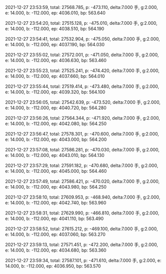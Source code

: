 2021-12-27 23:53:59, total: 27568.785, p: -473.110, delta:7.000 手, g:2.000, e: 14.000, b: -112.000, ep: 4036.010, bp: 563.640

2021-12-27 23:54:20, total: 27515.128, p: -475.010, delta:7.000 手, g:2.000, e: 14.000, b: -112.000, ep: 4038.510, bp: 564.190

2021-12-27 23:54:41, total: 27532.904, p: -475.050, delta:7.000 手, g:2.000, e: 14.000, b: -112.000, ep: 4037.190, bp: 564.030

2021-12-27 23:55:02, total: 27572.001, p: -471.050, delta:7.000 手, g:2.000, e: 14.000, b: -112.000, ep: 4036.630, bp: 563.460

2021-12-27 23:55:23, total: 27525.241, p: -474.420, delta:7.000 手, g:2.000, e: 14.000, b: -112.000, ep: 4037.660, bp: 564.010

2021-12-27 23:55:44, total: 27519.414, p: -473.480, delta:7.000 手, g:2.000, e: 14.000, b: -112.000, ep: 4039.320, bp: 564.100

2021-12-27 23:56:05, total: 27542.639, p: -473.520, delta:7.000 手, g:2.000, e: 14.000, b: -112.000, ep: 4040.720, bp: 564.280

2021-12-27 23:56:26, total: 27564.344, p: -471.920, delta:7.000 手, g:2.000, e: 14.000, b: -112.000, ep: 4042.080, bp: 564.250

2021-12-27 23:56:47, total: 27578.301, p: -470.600, delta:7.000 手, g:2.000, e: 14.000, b: -112.000, ep: 4043.000, bp: 564.200

2021-12-27 23:57:08, total: 27586.281, p: -470.030, delta:7.000 手, g:2.000, e: 14.000, b: -112.000, ep: 4043.010, bp: 564.130

2021-12-27 23:57:29, total: 27591.182, p: -470.680, delta:7.000 手, g:2.000, e: 14.000, b: -112.000, ep: 4045.000, bp: 564.460

2021-12-27 23:57:49, total: 27586.421, p: -470.020, delta:7.000 手, g:2.000, e: 14.000, b: -112.000, ep: 4043.980, bp: 564.250

2021-12-27 23:58:10, total: 27609.953, p: -468.940, delta:7.000 手, g:2.000, e: 14.000, b: -112.000, ep: 4042.740, bp: 563.960

2021-12-27 23:58:31, total: 27629.990, p: -466.810, delta:7.000 手, g:2.000, e: 14.000, b: -112.000, ep: 4041.110, bp: 563.490

2021-12-27 23:58:52, total: 27615.212, p: -469.100, delta:7.000 手, g:2.000, e: 14.000, b: -112.000, ep: 4037.060, bp: 563.270

2021-12-27 23:59:13, total: 27571.451, p: -472.200, delta:7.000 手, g:2.000, e: 14.000, b: -112.000, ep: 4034.680, bp: 563.360

2021-12-27 23:59:34, total: 27587.101, p: -471.610, delta:7.000 手, g:2.000, e: 14.000, b: -112.000, ep: 4036.950, bp: 563.570